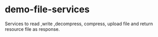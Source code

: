 # demo-file-services
Services to read ,write ,decompress, compress, upload file and return resource file as response.
